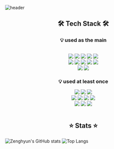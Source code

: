 ![header](https://capsule-render.vercel.app/api?type=waving&color=gradient&customColorList=3,2,2,5,30&height=300&section=header&text=Welcome!&fontSize=80&fontColor=E6E6FA&animation=fadeIn&fontAlignY=40&desc=Zenghyun's%20GitHub%20Profile&descAlign=57&descAlignY=55)



## <p  align="center">🛠️  Tech Stack  🛠️</p>

### <p  align="center">💡 used as the main</p>
<br/>
<div  align="center">
  <img src="https://img.shields.io/badge/html5-E34F26?style=for-the-badge&logo=html5&logoColor=white">
   <img src="https://img.shields.io/badge/CSS3-1572B6?style=for-the-badge&logo=CSS3&logoColor=white">
   <img src="https://img.shields.io/badge/sass-CC6699?style=for-the-badge&logo=sass&logoColor=white">
   <img src="https://img.shields.io/badge/styledcomponents-DB7093?style=for-the-badge&logo=styledcomponents&logoColor=white">
  <img src="https://img.shields.io/badge/JavaScript-F7DF1E?style=for-the-badge&logo=JavaScript&logoColor=white">
  <br />
    <img src="https://img.shields.io/badge/typescript-3178C6?style=for-the-badge&logo=typescript&logoColor=white">
    <img src="https://img.shields.io/badge/webpack-8DD6F9?style=for-the-badge&logo=webpack&logoColor=white">
      <img src="https://img.shields.io/badge/react-61DAFB?style=for-the-badge&logo=react&logoColor=white">
  <img src="https://img.shields.io/badge/git-F05032?style=for-the-badge&logo=git&logoColor=white">
   <img src="https://img.shields.io/badge/github-181717?style=for-the-badge&logo=github&logoColor=white">
  <br />
    <img src="https://img.shields.io/badge/yarn-2C8EBB?style=for-the-badge&logo=yarn&logoColor=white">
    <img src="https://img.shields.io/badge/npm-CB3837?style=for-the-badge&logo=npm&logoColor=white">
</div>



###  <p  align="center">💡 used at least once</p>
<div  align="center">
   <img src="https://img.shields.io/badge/bootstrap-7952B3?style=for-the-badge&logo=bootstrap&logoColor=white">
    <img src="https://img.shields.io/badge/firebase-FFCA28?style=for-the-badge&logo=firebase&logoColor=white">
    <img src="https://img.shields.io/badge/vercel-000000?style=for-the-badge&logo=vercel&logoColor=white">
  <br />
      <img src="https://img.shields.io/badge/nextjs-nextdotjs?style=for-the-badge&logo=nextdotjs&logoColor=white">
    <img src="https://img.shields.io/badge/netlify-00C7B7?style=for-the-badge&logo=netlify&logoColor=white">
    <img src="https://img.shields.io/badge/nodejs-339933?style=for-the-badge&logo=nodedotjs&logoColor=white">
  <img src="https://img.shields.io/badge/mongodb-47A248?style=for-the-badge&logo=mongodb&logoColor=white">
  <br />
    <img src="https://img.shields.io/badge/postman-FF6C37?style=for-the-badge&logo=postman&logoColor=white">
   <img src="https://img.shields.io/badge/koa-33333D?style=for-the-badge&logo=koa&logoColor=white">
   <img src="https://img.shields.io/badge/vite-646CFF?style=for-the-badge&logo=vite&logoColor=white">
</div>
<br/>

## <p  align="center">⭐️  Stats  ⭐️</p>

![Zenghyun's GitHub stats](https://github-readme-stats.vercel.app/api?username=zenghyun&show_icons=true&theme=synthwave)
![Top Langs](https://github-readme-stats.vercel.app/api/top-langs/?username=zenghyun&layout=compact&theme=calm)
